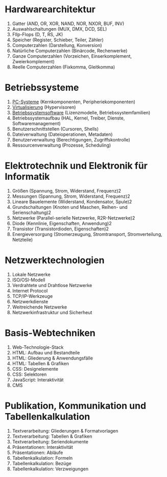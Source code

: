 # Hardwarearchitektur
1. Gatter (AND, OR, XOR, NAND, NOR, NXOR, BUF, INV)
1. Auswahlschaltungen (MUX, DMX, DCD, SEL)
1. FlIp-Flops (D, T, RS, JK)
1. Speicher (Register, Schieber, Teiler, Zähler)
1. Computerzahlen (Darstellung, Konversion)
1. Natürliche Computerzahlen (Binärcode, Rechenwerke)
1. Ganze Computerzahlen (Vorzeichen, Einserkomplement, Zweierkomplement)
1. Reelle Computerzahlen (Fixkomma, Gleitkomma)

# Betriebssysteme
1. [PC-Systeme](Betriebssysteme/01_PC_Systeme.md) (Kernkomponenten, Peripheriekomponenten)
1. [Virtualisierung](Betriebssysteme/02_Virtualisierung.md) (Hypervisoren)
1. [Betriebssystemsoftware](Betriebssysteme/03_OS-Software.md) (Lizenzmodelle, Betriebssystemfamilien)
1. Betriebssystemaufbau (HAL, Kernel, Treiber, Dienste, Softwaremanagement)
1. Benutzerschnittstellen (Cursoren, Shells)
1. Dateiverwaltung (Dateioperationen, Metadaten)
1. Benutzerverwaltung (Berechtigungen, Zugriffskontrolle)
1. Ressourcenverwaltung (Prozesse, Scheduling)

# Elektrotechnik und Elektronik für Informatik
1. Größen (Spannung, Strom, Widerstand, Frequenz)2
1. Messungen (Spannung, Strom, Widerstand, Frequenz)2
1. Lineare Bauelemente (Widerstand, Kondensator, Spule)2
1. Grundschaltungen (Knoten und Maschen, Reihen- und Serienschaltung)2
1. Netzwerke (Parallel-serielle Netzwerke, R2R-Netzwerke)2
1. Diode (Kennlinie, Eigenschaften, Anwendung)2
1. Transistor (Transistordioden, Eigenschaften)2
1. Energieversorgung (Stromerzeugung, Stromtransport, Stromverteilung, Netzteile)

# Netzwerktechnologien
1. Lokale Netzwerke
1. ISO/OSI-Modell
1. Verdrahtete und Drahtlose Netzwerke
1. Internet Protocol
1. TCP/IP-Werkzeuge
1. Netzwerkdienste
1. Weitreichende Netzwerke
1. Netzwerkinfrastruktur und Sicherheut

# Basis-Webtechniken
1. Web-Technologie-Stack
1. HTML: Aufbau und Bestandteile
1. HTML: Gliederung & Anwendungsfälle
1. HTML: Tabellen & Grafiken
1. CSS: Designelemente
1. CSS: Selektoren
1. JavaScript: Interaktivität
1. CMS

# Publikation, Kommunikation und Tabellenkalkulation
1. Textverarbeitung: Gliederungen & Formatvorlagen
1. Textverarbeitung: Tabellen & Grafiken
1. Textverarbeitung: Seriendokumente
1. Präsentationen: Interaktivität
1. Präsentationen: Abläufe
1. Tabellenkalkulation: Formeln
1. Tabellenkalkulation: Bezüge
1. Tabellenkalkulation: Verzweigungen

